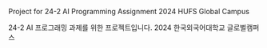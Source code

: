 Project for 24-2 AI Programming Assignment
2024 HUFS Global Campus

24-2 AI 프로그래밍 과제를 위한 프로젝트입니다.
2024 한국외국어대학교 글로벌캠퍼스
